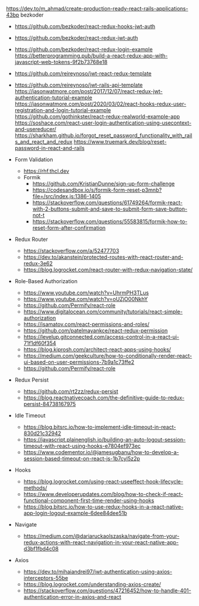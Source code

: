https://dev.to/m_ahmad/create-production-ready-react-rails-applications-43bp
bezkoder
  * https://github.com/bezkoder/react-redux-hooks-jwt-auth
  * https://github.com/bezkoder/react-redux-jwt-auth
  * https://github.com/bezkoder/react-redux-login-example
https://betterprogramming.pub/build-a-react-redux-app-with-javascript-web-tokens-9f2b73768e18
  * https://github.com/reireynoso/jwt-react-redux-template
  * https://github.com/reireynoso/jwt-rails-api-template
https://jasonwatmore.com/post/2017/12/07/react-redux-jwt-authentication-tutorial-example
https://jasonwatmore.com/post/2020/03/02/react-hooks-redux-user-registration-and-login-tutorial-example
https://github.com/gothinkster/react-redux-realworld-example-app
https://soshace.com/react-user-login-authentication-using-usecontext-and-usereducer/
https://sharkham.github.io/forgot_reset_password_functionality_with_rails_and_react_and_redux
https://www.truemark.dev/blog/reset-password-in-react-and-rails

* Form Validation
  * https://rhf.thcl.dev
  * Formik
    * https://github.com/KristianDunne/sign-up-form-challenge
    * https://codesandbox.io/s/formik-form-reset-p3mnb?file=/src/index.js:1386-1405
    * https://stackoverflow.com/questions/61749264/formik-react-with-2-buttons-submit-and-save-to-submit-form-save-button-not-t
    * https://stackoverflow.com/questions/55583815/formik-how-to-reset-form-after-confirmation

* Redux Router
  * https://stackoverflow.com/a/52477703
  * https://dev.to/akanstein/protected-routes-with-react-router-and-redux-3e62
  * https://blog.logrocket.com/react-router-with-redux-navigation-state/

* Role-Based Authorization
  * https://www.youtube.com/watch?v=UhrmPH3TLus
  * https://www.youtube.com/watch?v=oUZjO00NkhY
  * https://github.com/Permify/react-role
  * https://www.digitalocean.com/community/tutorials/react-simple-authorization
  * https://isamatov.com/react-permissions-and-roles/
  * https://github.com/patelmayankce/react-redux-permission
  * https://levelup.gitconnected.com/access-control-in-a-react-ui-71f1df60f354
  * https://blog.kiprosh.com/architect-react-apps-using-hooks/
  * https://medium.com/geekculture/how-to-conditionally-render-react-ui-based-on-user-permissions-7b9a1c73ffe2
  * https://github.com/Permify/react-role

* Redux Persist
  * https://github.com/rt2zz/redux-persist
  * https://blog.reactnativecoach.com/the-definitive-guide-to-redux-persist-84738167975

* Idle Timeout
  * https://blog.bitsrc.io/how-to-implement-idle-timeout-in-react-830d21c32942
  * https://javascript.plainenglish.io/building-an-auto-logout-session-timeout-with-react-using-hooks-e7804ef973ec
  * https://www.codementor.io/@jamesugbanu/how-to-develop-a-session-based-timeout-on-react-js-1b7cyl5z2p

* Hooks
  * https://blog.logrocket.com/using-react-useeffect-hook-lifecycle-methods/
  * https://www.developerupdates.com/blog/how-to-check-if-react-functional-component-first-time-render-using-hooks
  * https://blog.bitsrc.io/how-to-use-redux-hooks-in-a-react-native-app-login-logout-example-6dee84dee51b

* Navigate
  * https://medium.com/@dariaruckaolszaska/navigate-from-your-redux-actions-with-react-navigation-in-your-react-native-app-d3bf1fbd4c08

* Axios
  * https://dev.to/mihaiandrei97/jwt-authentication-using-axios-interceptors-55be
  * https://blog.logrocket.com/understanding-axios-create/
  * https://stackoverflow.com/questions/47216452/how-to-handle-401-authentication-error-in-axios-and-react
